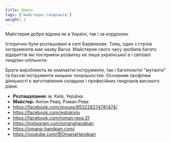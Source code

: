 ```yaml
---
title: Omana
tags: ['майстерні-гендпанів']
weight: 1
---
```

Майстерня добре відома як в Україні, так і за кордоном.

Історично були розташовані в селі Барвінкове. Тому, один з строїв інструментів має назву Barva. Майстерня свого часу зробила багато відкриттів які посприяли розвитку не лише української а і світової гендпан-спільноти.

Брати виробляють як компактні інструменти, так і багатонотні "мутанти" та басові інструменти низьких тональностей. Основним профілем діяльності є виготовлення складних і професійних гендпанів високого рівня.

- **Розташування:** м. Київ, Україна
- **Майстер:** Антон Рева, Роман Рева
- https://facebook.com/groups/653228274781474/
- https://facebook.com/jestokiylu
- https://facebook.com/roman.reva.31
- https://instagram.com/omanahandpan
- https://omana-handpan.com/
- https://youtube.com/@OmanaHandpan

